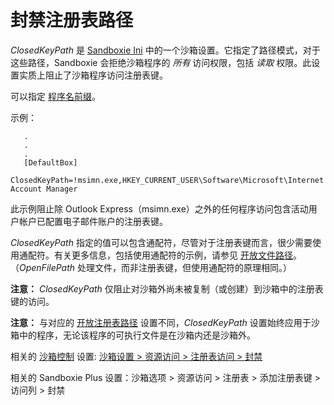 # 封禁注册表路径

_ClosedKeyPath_ 是 [Sandboxie Ini](SandboxieIni.md) 中的一个沙箱设置。它指定了路径模式，对于这些路径，Sandboxie 会拒绝沙箱程序的 _所有_ 访问权限，包括 _读取_ 权限。此设置实质上阻止了沙箱程序访问注册表键。

可以指定 [程序名前缀](ProgramNamePrefix.md)。

示例：

```
   .
   .
   .
   [DefaultBox]
   ClosedKeyPath=!msimn.exe,HKEY_CURRENT_USER\Software\Microsoft\Internet Account Manager
```

此示例阻止除 Outlook Express（msimn.exe）之外的任何程序访问包含活动用户帐户已配置电子邮件账户的注册表键。

_ClosedKeyPath_ 指定的值可以包含通配符，尽管对于注册表键而言，很少需要使用通配符。有关更多信息，包括使用通配符的示例，请参见 [开放文件路径](OpenFilePath.md)。（_OpenFilePath_ 处理文件，而非注册表键，但使用通配符的原理相同。）

**注意：** _ClosedKeyPath_ 仅阻止对沙箱外尚未被复制（或创建）到沙箱中的注册表键的访问。

**注意：** 与对应的 [开放注册表路径](OpenKeyPath.md) 设置不同，_ClosedKeyPath_ 设置始终应用于沙箱中的程序，无论该程序的可执行文件是在沙箱内还是沙箱外。

相关的 [沙箱控制](SandboxieControl.md) 设置: [沙箱设置 > 资源访问 > 注册表访问 > 封禁](ResourceAccessSettings.md#registry-access--blocked-access)

相关的 Sandboxie Plus 设置：沙箱选项 > 资源访问 > 注册表 > 添加注册表键 > 访问列 > 封禁
